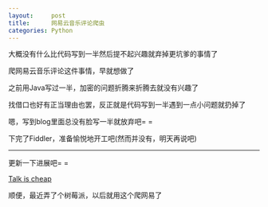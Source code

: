 ```yaml
---
layout:     post
title:      网易云音乐评论爬虫
categories: Python
---
```


大概没有什么比代码写到一半然后提不起兴趣就弃掉更坑爹的事情了

爬网易云音乐评论这件事情，早就想做了

之前用Java写过一半，加密的问题折腾来折腾去就没有兴趣了

找借口也好有正当理由也罢，反正就是代码写到一半遇到一点小问题就扔掉了

嗯，写到blog里面总没有脸写一半就放弃吧= =

下完了Fiddler，准备愉悦地开工吧(然而并没有，明天再说吧)

---

更新一下进展吧= =

[Talk is cheap][1]

顺便，最近弄了个树莓派，以后就用这个爬网易了

[1]: https://github.com/SilverW0o0W/Python/tree/master/Code/netease-music
 